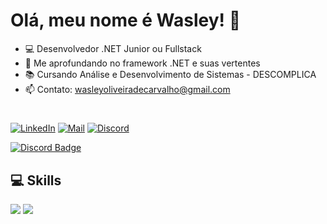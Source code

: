 # Olá, meu nome é Wasley! 👋

- 💻 Desenvolvedor .NET Junior ou Fullstack
- 🍃 Me aprofundando no framework .NET e suas vertentes
- 📚 Cursando Análise e Desenvolvimento de Sistemas - DESCOMPLICA
- 📫 Contato: wasleyoliveiradecarvalho@gmail.com

#
[![LinkedIn](https://img.shields.io/badge/LinkedIn-black?style=flat-square&logo=linkedIn&logoColor=0073B1)](https://linkedin.com/in/wasleyfps)
[![Mail](https://img.shields.io/badge/Mail-black?style=flat-square&logo=gmail)](mailto://wasleyoliveiradecarvalho@gmail.com)
[![Discord](https://img.shields.io/badge/Discord-black?style=flat-square&logo=discord)](https://discordapp.com/users/305756890954989568)


[![Discord Badge](https://img.shields.io/badge/Acesse%20minha%20comunidade%20no%20Discord-7289da?style=for-the-badge&logo=discord&logoColor=white&link=https://discord.gg/JPS2bY6GVy)](https://discord.gg/7jvaNGEN6a)

## 💻 Skills

<div>
  <img src="https://skillicons.dev/icons?i=html,css,js,ts,vue,nuxt,tailwind,figma" />
  <img src="https://skillicons.dev/icons?i=cs,dotnet,mysql,git,github,docker,vite,linux" />
</div>
